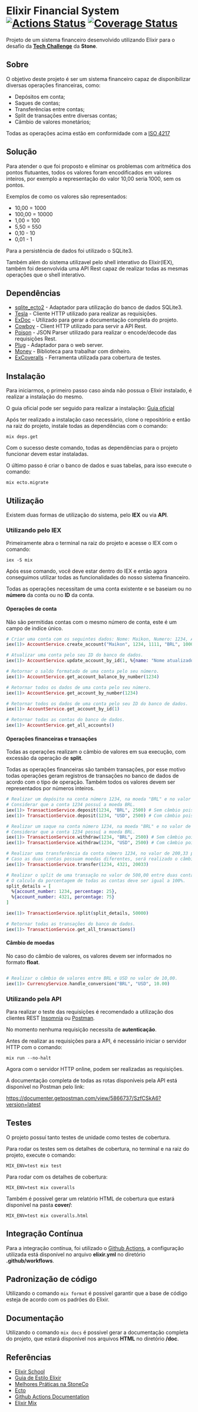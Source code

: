 # Elixir Financial System [![Actions Status](https://github.com/maikkkko1/elixir-financial-system/workflows/Build%20and%20Test/badge.svg)](https://github.com/maikkkko1/elixir-financial-system/actions) [![Coverage Status](https://coveralls.io/repos/github/maikkkko1/elixir-financial-system/badge.svg?branch=master)](https://coveralls.io/github/maikkkko1/elixir-financial-system?branch=master)

Projeto de um sistema financeiro desenvolvido utilizando Elixir para o desafio da [**Tech Challenge**]( https://github.com/stone-payments/tech-challenge) da **Stone**.

## Sobre

O objetivo deste projeto é ser um sistema financeiro capaz de disponibilizar diversas operações financeiras, como:

* Depósitos em conta;
* Saques de contas;
* Transferências entre contas;
* Split de transações entre diversas contas;
* Cãmbio de valores monetários;

Todas as operações acima estão em conformidade com a [ISO 4217](https://pt.wikipedia.org/wiki/ISO_4217)

## Solução

Para atender o que foi proposto e eliminar os problemas com aritmética dos pontos flutuantes, todos os valores foram encodificados em valores inteiros, por exemplo a representação do valor 10,00 seria 1000, sem os pontos.

Exemplos de como os valores são representados:

* 10,00 = 1000
* 100,00 = 10000
* 1,00 = 100
* 5,50 = 550
* 0,10 - 10
* 0,01 - 1

Para a persistência de dados foi utilizado o SQLite3.

Também além do sistema utilizavel pelo shell interativo do Elixir(IEX), também foi desenvolvida uma API Rest capaz de realizar todas as mesmas operações que o shell interativo.

## Dependências

* [sqlite_ecto2](https://github.com/elixir-sqlite/sqlite_ecto2) - Adaptador para utilização do banco de dados SQLite3.
* [Tesla](https://github.com/teamon/tesla) - Cliente HTTP utilizado para realizar as requisições.
* [ExDoc](https://github.com/elixir-lang/ex_doc) - Utilizado para gerar a documentação completa do projeto.
* [Cowboy](https://github.com/ninenines/cowboy) - Client HTTP utilizado para servir a API Rest.
* [Poison](https://github.com/devinus/poison) - JSON Parser utilizado para realizar o encode/decode das requisições Rest.
* [Plug](https://github.com/elixir-plug/plug) - Adaptador para o web server.
* [Money](https://github.com/elixirmoney/money) - Biblioteca para trabalhar com dinheiro.
* [ExCoveralls](https://github.com/parroty/excoveralls) - Ferramenta utilizada para cobertura de testes.

## Instalação

Para iniciarmos, o primeiro passo caso ainda não possua o Elixir instalado, é realizar a instalação do mesmo.

O guia oficial pode ser seguido para realizar a instalação: [Guia oficial](https://elixir-lang.org/install.html)

Após ter realizado a instalação caso necessário, clone o repositório e então na raiz do projeto, instale todas as dependências com o comando:

```
mix deps.get
```

Com o sucesso deste comando, todas as dependências para o projeto funcionar devem estar instaladas.

O último passo é criar o banco de dados e suas tabelas, para isso execute o comando:

```
mix ecto.migrate
```

## Utilização

Existem duas formas de utilização do sistema, pelo **IEX** ou via **API**.

### Utilizando pelo IEX

Primeiramente abra o terminal na raiz do projeto e acesse o IEX com o comando: 

```iex -S mix```

Após esse comando, você deve estar dentro do IEX e então agora conseguimos utilizar todas as funcionalidades do nosso sistema financeiro.

Todas as operações necessitam de uma conta existente e se baseiam ou no **número** da conta ou no **ID** da conta.

#### Operações de conta 

Não são permitidas contas com o mesmo número de conta, este é um campo de indíce único.

```elixir
# Criar uma conta com os seguintes dados: Nome: Maikon, Numero: 1234, Agência: 1111, Moeda: BRL e Saldo: 10,00.
iex(1)> AccountService.create_account("Maikon", 1234, 1111, "BRL", 1000)

# Atualizar uma conta pelo seu ID do banco de dados.
iex(1)> AccountService.update_account_by_id(1, %{name: "Nome atualizado", currency: "USD"})

# Retornar o saldo formatado de uma conta pelo seu número.
iex(1)> AccountService.get_account_balance_by_number(1234)

# Retornar todos os dados de uma conta pelo seu número.
iex(1)> AccountService.get_account_by_number(1234)

# Retornar todos os dados de uma conta pelo seu ID do banco de dados.
iex(1)> AccountService.get_account_by_id(1)

# Retornar todas as contas do banco de dados.
iex(1)> AccountService.get_all_accounts()
```

#### Operações financeiras e transações 

Todas as operações realizam o câmbio de valores em sua execução, com excessão da operação de **split**.

Todas as operações financeiras são também transações, por esse motivo todas operações geram registros de transações no banco de dados de acordo com o tipo de operação. Também todos os valores devem ser representados por números inteiros.

```elixir
# Realizar um depósito na conta número 1234, na moeda "BRL" e no valor de 25,00. 
# Considerar que a conta 1234 possuí a moeda BRL.
iex(1)> TransactionService.deposit(1234, "BRL", 2500) # Sem câmbio pois a moeda é a mesma da conta.
iex(1)> TransactionService.deposit(1234, "USD", 2500) # Com câmbio pois a moeda é diferente da conta.

# Realizar um saque na conta número 1234, na moeda "BRL" e no valor de 12,50.
# Considerar que a conta 1234 possuí a moeda BRL.
iex(1)> TransactionService.withdraw(1234, "BRL", 2500) # Sem câmbio pois a moeda é a mesma da conta.
iex(1)> TransactionService.withdraw(1234, "USD", 2500) # Com câmbio pois a moeda é diferente da conta.

# Realizar uma transferência da conta número 1234, no valor de 200,33 para a conta número 4321.
# Caso as duas contas possuam moedas diferentes, será realizado o câmbio dos valores antes da efetivação.
iex(1)> TransactionService.transfer(1234, 4321, 20033)

# Realizar o split de uma transação no valor de 500,00 entre duas contas.
# O calculo da porcentagem de todas as contas deve ser igual a 100%.
split_details = [
  %{account_number: 1234, percentage: 25},
  %{account_number: 4321, percentage: 75}
]

iex(1)> TransactionService.split(split_details, 50000)

# Retornar todas as transações do banco de dados.
iex(1)> TransactionService.get_all_transactions()
```

#### Câmbio de moedas

No caso do câmbio de valores, os valores devem ser informados no formato **float**.

```elixir

# Realizar o câmbio de valores entre BRL e USD no valor de 10,00.
iex(1)> CurrencyService.handle_conversion("BRL", "USD", 10.00)
```

### Utilizando pela API

Para realizar o teste das requisições é recomendado a utilização dos clientes REST [Insomnia](https://insomnia.rest/) ou [Postman](https://www.postman.com/).

No momento nenhuma requisição necessita de **autenticação**.

Antes de realizar as requisições para a API, é necessário iniciar o servidor HTTP com o comando:

```
mix run --no-halt
```

Agora com o servidor HTTP online, podem ser realizadas as requisições.

A documentação completa de todas as rotas disponíveis pela API está disponível no Postman pelo link:

https://documenter.getpostman.com/view/5866737/SzfCSkA6?version=latest

## Testes

O projeto possuí tanto testes de unidade como testes de cobertura.

Para rodar os testes sem os detalhes de cobertura, no terminal e na raiz do projeto, execute o comando:

```
MIX_ENV=test mix test
```

Para rodar com os detalhes de cobertura:

```
MIX_ENV=test mix coveralls
```

Também é possivel gerar um relatório HTML de cobertura que estará disponível na pasta **cover/**:

```
MIX_ENV=test mix coveralls.html
```

## Integração Contínua

Para a integração contínua, foi utilizado o [Github Actions](https://github.com/features/actions), a configuração utilizada está disponível no arquivo **elixir.yml** no diretório **.github/workflows**.

## Padronização de código

Utilizando o comando ```mix format``` é possivel garantir que a base de código esteja de acordo com os padrões do Elixir.

## Documentação

Utilizando o comando ```mix docs``` é possivel gerar a documentação completa do projeto, que estará disponível nos arquivos **HTML** no diretório **/doc**.

## Referências

* [Elixir School](https://elixirschool.com/pt/)
* [Guia de Estilo Elixir](https://github.com/gusaiani/elixir_style_guide/blob/master/README_ptBR.md)
* [Melhores Práticas na StoneCo](https://github.com/stone-payments/stoneco-best-practices/blob/master/README_pt.md)
* [Ecto](https://hexdocs.pm/ecto/Ecto.html)
* [Github Actions Documentation](https://help.github.com/pt/actions)
* [Elixir Mix](https://elixir-lang.org/getting-started/mix-otp/introduction-to-mix.html#running-tests)
